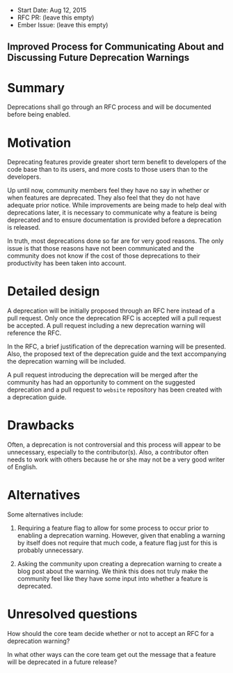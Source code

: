 - Start Date: Aug 12, 2015
- RFC PR: (leave this empty)
- Ember Issue: (leave this empty)

## Improved Process for Communicating About and Discussing Future Deprecation Warnings ##

# Summary

Deprecations shall go through an RFC process and will be documented before being enabled.

# Motivation

Deprecating features provide greater short term benefit to developers of the code base than to its users, and more costs to those users than to the developers.

Up until now, community members feel they have no say in whether or when features are deprecated. They also feel that they do not have adequate prior notice. While improvements are being made to help deal with deprecations later, it is necessary to communicate why a feature is being deprecated and to ensure documentation is provided before a deprecation is released.

In truth, most deprecations done so far are for very good reasons. The only issue is that those reasons have not been communicated and the community does not know if the cost of those deprecations to their productivity has been taken into account.

# Detailed design

A deprecation will be initially proposed through an RFC here instead of a pull request. Only once the deprecation RFC is accepted will a pull request be accepted. A pull request including a new deprecation warning will reference the RFC.

In the RFC, a brief justification of the deprecation warning will be presented. Also, the proposed text of the deprecation guide and the text accompanying the deprecation warning will be included.

A pull request introducing the deprecation will be merged after the community has had an opportunity to comment on the suggested deprecation and a pull request to `website` repository has been created with a deprecation guide.

# Drawbacks

Often, a deprecation is not controversial and this process will appear to be unnecessary, especially to the contributor(s). Also, a contributor often needs to work with others because he or she may not be a very good writer of English.

# Alternatives

Some alternatives include:

1. Requiring a feature flag to allow for some process to occur prior to enabling a deprecation warning. However, given that enabling a warning by itself does not require that much code, a feature flag just for this is probably unnecessary.

2. Asking the community upon creating a deprecation warning to create a blog post about the warning. We think this does not truly make the community feel like they have some input into whether a feature is deprecated.

# Unresolved questions

How should the core team decide whether or not to accept an RFC for a deprecation warning?

In what other ways can the core team get out the message that a feature will be deprecated in a future release?
